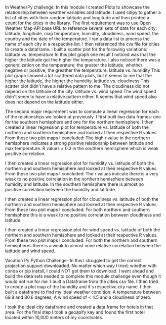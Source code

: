 In WeatherPy challenge:
  In this module I created Plots to showcase the relationship between weather variables and latitude.
I used citipy to gather a list of cities with their random latitude and longitude and then printed a count for the cities in the library.
The first requirement was to use Open Weather Map API base URL to reference several sets of data for each city:
  latitude, longitude,  map temperature, humidity, cloudiness, wind speed, the country and the date of the temperature.
  I ran a data list to process the name of each city in a respective list. 
I then referenced the cvs file for cities to create a dataframe.
I built a scatter plot for the following variations:
  latitude vs. temperature
      In this plot graph one result I noticed was that the higher the latitude got the higher the temperature. 
      I also noticed there was a generalization on the temperature; the greater the latitude, whether negative or positive, the greather the temperature. 
  latitude vs. humidity
      This plot graph showed a lot scattered data plots, but it seems to me that the higher the latitude, the higher the humidity.
  latitude vs. cloudiness
      This scatter plot didn't have a relative pattern to me. The cloudiness did not depend on the latitude of the city.
  latitude vs. wind speed
      The wind speed didn't seem to have a relative pattern either. It seems that wind speed also does not depend on the latitude either.

  The second major requirement was to compute a linear regression for each of the relationships we looked at previously.
   I first built two data frames: one for the southern hemisphere and one for the northern hemisphere.
   I then created a linear regression plot for temperature vs. latitude of both the northern and southern hemisphere and looked at their respective R values.
     From these two plot maps I concluded: 
         The high r value in the northern hemisphere indicates a strong positive relationship between latitude and max temperature.
         R values = 0.3 in the southern hemisphere which is weak positive correlation.

  I then created a linear regression plot for humidity vs. latitude of both the northern and southern hemisphere and looked at their respective R values.
     From these two plot maps I concluded: 
         The r values indicate there is a very weak to no positive correlation in the northern hemisphere between humidity and latitude.
         In the southern hemisphere there is almost no positive correlation between the humidity and latitude.

         
  I then created a linear regression plot for cloudiness vs. latitude of both the northern and southern hemisphere and looked at their respective R values.
     From these two plot maps I concluded: 
         For both northern and southern hemisphere this is a weak to no positive correlation between cloudiness and latitude.

  I then created a linear regression plot for wind speed vs. latitude of both the northern and southern hemisphere and looked at their respective R values.
     From these two plot maps I concluded: 
         For both the northern and southern hemispheres there is a weak to almost none relative correlation between the latitude and wind speed.

Vacation Py Python Challenge-
    In this I struggled to get the correct projection support downloaded. No matter which way I tried; whether with conda or pip install, I could NOT get them to download.
    I went ahead and build the data sets needed to complete this module challenge even though it would not run for me.
      I built a Dataframe from the cities csv file. I then tried to create a plot map of the humidity and it's respective city name.
      I then built a dataframe to find my ideal weather condition:
          A temperature between 69.8 and 80.6 degrees,
          A wind speed of < 4.5
          and a cloudiness of zero.

I took the ideal city dataframe and created a data frame for hotels in that area.
For the final step I took a geoapify key and found the first hotel located within 10,000 meters of my coordinates.

